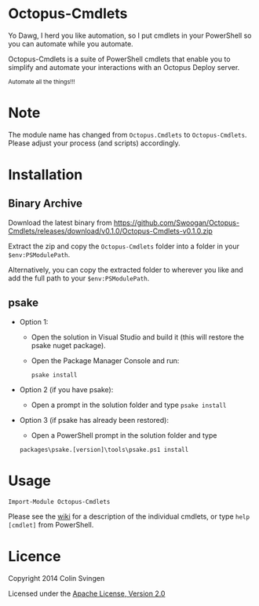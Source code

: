 Octopus-Cmdlets
===============
Yo Dawg, I herd you like automation, so I put cmdlets in your PowerShell so you
can automate while you automate.

Octopus-Cmdlets is a suite of PowerShell cmdlets that enable you to simplify 
and automate your interactions with an Octopus Deploy server.

<sub>Automate all the things!!!<sub>

Note
====
The module name has changed from `Octopus.Cmdlets` to `Octopus-Cmdlets`. Please 
adjust your process (and scripts) accordingly.

Installation
============
Binary Archive
--------------
Download the latest binary from 
https://github.com/Swoogan/Octopus-Cmdlets/releases/download/v0.1.0/Octopus-Cmdlets-v0.1.0.zip

Extract the zip and copy the `Octopus-Cmdlets` folder into a folder in your
`$env:PSModulePath`.

Alternatively, you can copy the extracted folder to wherever you like and add
the full path to your `$env:PSModulePath`.

psake
-----
* Option 1:
	* Open the solution in Visual Studio and build it (this will restore the psake nuget package).
	* Open the Package Manager Console and run:

		`psake install`

* Option 2 (if you have psake):	
	* Open a prompt in the solution folder and type `psake install`

* Option 3 (if psake has already been restored):	
	* Open a PowerShell prompt in the solution folder and type 
	
    `packages\psake.[version]\tools\psake.ps1 install`
	
Usage
=====

    Import-Module Octopus-Cmdlets

Please see the [wiki](https://github.com/Swoogan/Octopus-Cmdlets/wiki) for a 
description of the individual cmdlets, or type `help [cmdlet]` from PowerShell.

Licence
=======
Copyright 2014 Colin Svingen

   Licensed under the [Apache License, Version 2.0](http://www.apache.org/licenses/LICENSE-2.0)
